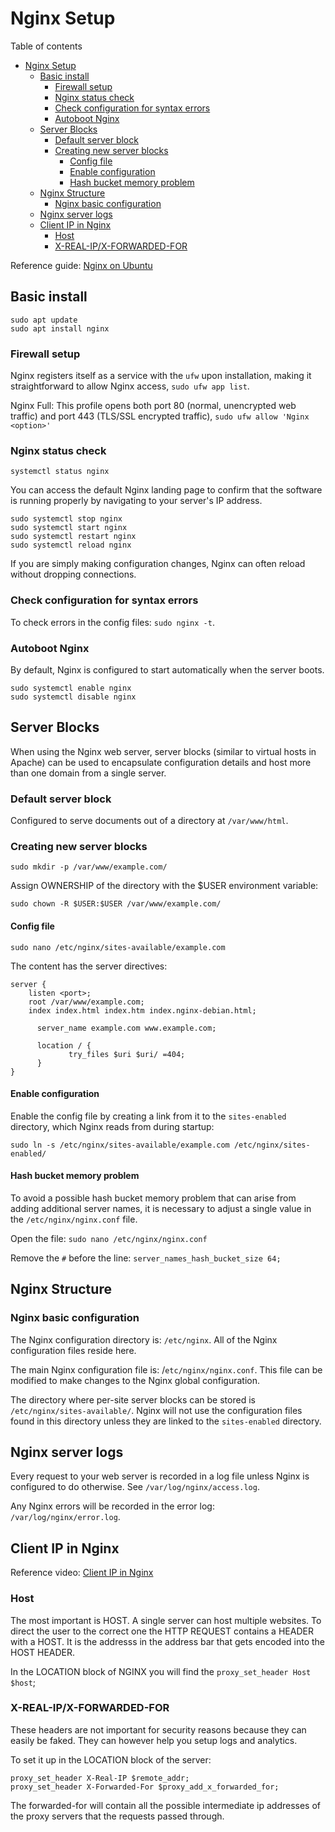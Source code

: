 # Nginx Setup
Table of contents
- [Nginx Setup](#nginx-setup)
	- [Basic install](#basic-install)
		- [Firewall setup](#firewall-setup)
		- [Nginx status check](#nginx-status-check)
		- [Check configuration for syntax errors](#check-configuration-for-syntax-errors)
		- [Autoboot Nginx](#autoboot-nginx)
	- [Server Blocks](#server-blocks)
		- [Default server block](#default-server-block)
		- [Creating new server blocks](#creating-new-server-blocks)
			- [Config file](#config-file)
			- [Enable configuration](#enable-configuration)
			- [Hash bucket memory problem](#hash-bucket-memory-problem)
	- [Nginx Structure](#nginx-structure)
		- [Nginx basic configuration](#nginx-basic-configuration)
	- [Nginx server logs](#nginx-server-logs)
	- [Client IP in Nginx](#client-ip-in-nginx)
		- [Host](#host)
		- [X-REAL-IP/X-FORWARDED-FOR](#x-real-ipx-forwarded-for)

Reference guide: [Nginx on Ubuntu](https://www.digitalocean.com/community/tutorials/how-to-install-nginx-on-ubuntu-18-04)

## Basic install
```
sudo apt update
sudo apt install nginx
```
### Firewall setup
Nginx registers itself as a service with the `ufw` upon installation, making it straightforward to allow Nginx access, `sudo ufw app list`.

Nginx Full: This profile opens both port 80 (normal, unencrypted web traffic) and port 443 (TLS/SSL encrypted traffic), `sudo ufw allow 'Nginx <option>'`

### Nginx status check

`systemctl status nginx`

You can access the default Nginx landing page to confirm that the software is running properly by navigating to your server's IP address. 
```
sudo systemctl stop nginx
sudo systemctl start nginx
sudo systemctl restart nginx
sudo systemctl reload nginx
```
If you are simply making configuration changes, Nginx can often reload without dropping connections.

### Check configuration for syntax errors
To check errors in the config files: `sudo nginx -t`.

### Autoboot Nginx
By default, Nginx is configured to start automatically when the server boots. 
```
sudo systemctl enable nginx
sudo systemctl disable nginx
```

## Server Blocks
When using the Nginx web server, server blocks (similar to virtual hosts in Apache) can be used to encapsulate configuration details and host more than one domain from a single server.

### Default server block
Configured to serve documents out of a directory at `/var/www/html`.

### Creating new server blocks

`sudo mkdir -p /var/www/example.com/`

Assign OWNERSHIP of the directory with the $USER environment variable:

`sudo chown -R $USER:$USER /var/www/example.com/`

#### Config file
`sudo nano /etc/nginx/sites-available/example.com`

The content has the server directives:
```
server {
	listen <port>;
	root /var/www/example.com;
	index index.html index.htm index.nginx-debian.html;
	
      server_name example.com www.example.com;

      location / {
 	         try_files $uri $uri/ =404;
      }
}
```
#### Enable configuration
Enable the config file by creating a link from it to the `sites-enabled` directory, which Nginx reads from during startup:

`sudo ln -s /etc/nginx/sites-available/example.com /etc/nginx/sites-enabled/`

#### Hash bucket memory problem
To avoid a possible hash bucket memory problem that can arise from adding additional server names, it is necessary to adjust a single value in the `/etc/nginx/nginx.conf` file. 

Open the file:
`sudo nano /etc/nginx/nginx.conf`

Remove the `#` before the line: `server_names_hash_bucket_size 64;`


## Nginx Structure
### Nginx basic configuration
The Nginx configuration directory is: `/etc/nginx`. All of the Nginx configuration files reside here.

The main Nginx configuration file is: /`etc/nginx/nginx.conf`. This file can be modified to make changes to the Nginx global configuration.

The directory where per-site server blocks can be stored is `/etc/nginx/sites-available/`. Nginx will not use the configuration files found in this directory unless they are linked to the `sites-enabled` directory. 

## Nginx server logs
Every request to your web server is recorded in a log file unless Nginx is configured to do otherwise. See `/var/log/nginx/access.log`.

Any Nginx errors will be recorded in the error log: `/var/log/nginx/error.log`.

## Client IP in Nginx
Reference video: [Client IP in Nginx](https://www.youtube.com/watch?v=4p1Zc8F29Lk&t=210s)

### Host
The most important is HOST. A single server can host multiple websites. To direct the user to the correct one the HTTP REQUEST contains a HEADER with a HOST. It is the addresss in the address bar that gets encoded into the HOST HEADER.

In the LOCATION block of NGINX you will find the `proxy_set_header Host $host`;

### X-REAL-IP/X-FORWARDED-FOR
These headers are not important for security reasons because they can easily be faked. They can however help you setup logs and analytics.

To set it up in the LOCATION block of the server:
```
proxy_set_header X-Real-IP $remote_addr;
proxy_set_header X-Forwarded-For $proxy_add_x_forwarded_for;
```
The forwarded-for will contain all the possible intermediate ip addresses of the proxy servers that the requests passed through.